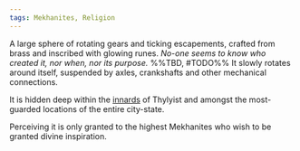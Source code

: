 ```yaml
---
tags: Mekhanites, Religion
---
```

A large sphere of rotating gears and ticking escapements, crafted from brass and inscribed with glowing runes. *No-one seems to know who created it, nor when, nor its purpose.* %%TBD, #TODO%%
It slowly rotates around itself, suspended by axles, crankshafts and other mechanical connections. 

It is hidden deep within the [innards](Citadel%20of%20the%20Gear) of Thylyist and amongst the most-guarded locations of the entire city-state. 

Perceiving it is only granted to the highest Mekhanites who wish to be granted divine inspiration. 